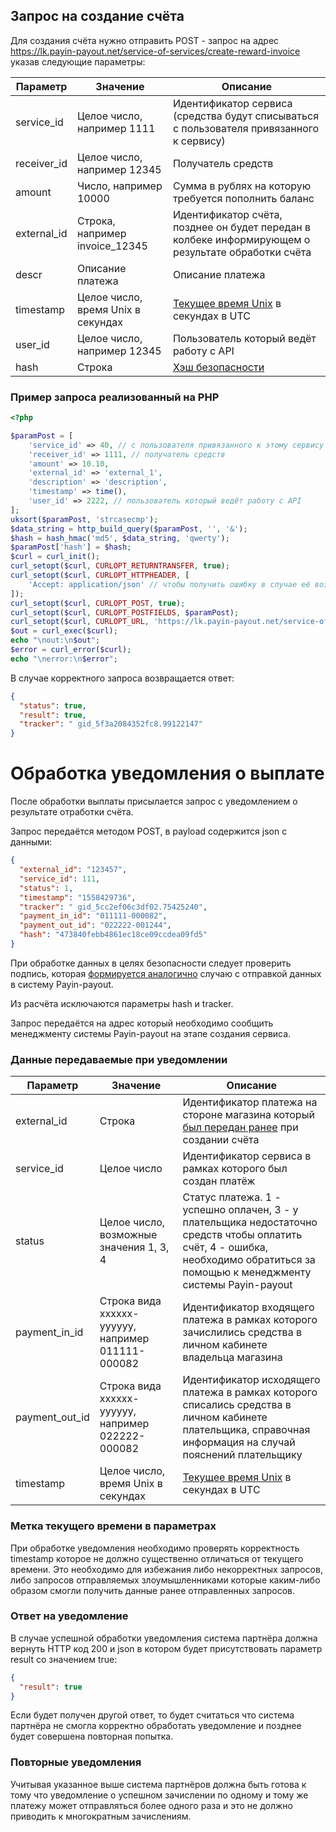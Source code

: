 ## Запрос на создание счёта

Для создания счёта нужно отправить POST - запрос на адрес
https://lk.payin-payout.net/service-of-services/create-reward-invoice указав следующие параметры:

|Параметр|Значение|Описание|
|---|---|---|
|service_id   | Целое число, например 1111   |Идентификатор сервиса (средства будут списываться с пользователя привязанного к сервису) |
|receiver_id   | Целое число, например 12345   |Получатель средств  |
|amount   | Число, например 10000   |Сумма в рублях на которую требуется пополнить баланс   |
|external_id   |Строка, например invoice_12345   |Идентификатор счёта, позднее он будет передан в колбеке информирующем о результате обработки счёта   |
|descr   | Описание платежа  |Описание платежа |
|timestamp   | Целое число, время Unix в секундах | [Текущее время Unix](calculate-hash.md#Метка-текущего-времени-в-параметрах) в секундах в UTC |
|user_id   | Целое число, например 12345   |Пользователь который ведёт работу с API |
|hash   | Строка  |[Хэш безопасности](calculate-hash.md)   |

### Пример запроса реализованный на PHP

```php
<?php

$paramPost = [
    'service_id' => 40, // с пользователя привязанного к этому сервису будут списываться средства
    'receiver_id' => 1111, // получатель средств
    'amount' => 10.10,
    'external_id' => 'external_1',
    'description' => 'description',
    'timestamp' => time(),
    'user_id' => 2222, // пользователь который ведёт работу с API
];
uksort($paramPost, 'strcasecmp');
$data_string = http_build_query($paramPost, '', '&');
$hash = hash_hmac('md5', $data_string, 'qwerty');
$paramPost['hash'] = $hash;
$curl = curl_init();
curl_setopt($curl, CURLOPT_RETURNTRANSFER, true);
curl_setopt($curl, CURLOPT_HTTPHEADER, [
    'Accept: application/json' // чтобы получить ошибку в случае её возникновения в json
]);
curl_setopt($curl, CURLOPT_POST, true);
curl_setopt($curl, CURLOPT_POSTFIELDS, $paramPost);
curl_setopt($curl, CURLOPT_URL, 'https://lk.payin-payout.net/service-of-services/create-reward-invoice');
$out = curl_exec($curl);
echo "\nout:\n$out";
$error = curl_error($curl);
echo "\nerror:\n$error";
```

В случае корректного запроса возвращается ответ:

```json
{
  "status": true,
  "result": true,
  "tracker": " gid_5f3a2084352fc8.99122147"
}
```

# Обработка уведомления о выплате

После обработки выплаты присылается запрос с уведомлением о результате отработки счёта.

Запрос передаётся методом POST, в payload содержится json c данными:

```json
{
  "external_id": "123457",
  "service_id": 111,
  "status": 1,
  "timestamp": "1558429736",
  "tracker": " gid_5cc2ef06c3df02.75425240",
  "payment_in_id": "011111-000082",
  "payment_out_id": "022222-001244",
  "hash": "473840febb4861ec18ce09ccdea09fd5"
}
```

При обработке данных в целях безопасности следует проверить подпись, которая 
[формируется аналогично](calculate-hash.md) случаю с отправкой данных в систему Payin-payout.

Из расчёта исключаются параметры hash и tracker.

Запрос передаётся на адрес который необходимо сообщить менеджменту системы Payin-payout на этапе
создания сервиса.

### Данные передаваемые при уведомлении

|Параметр|Значение|Описание|
|---|---|---|
|external_id   | Строка   |Идентификатор платежа на стороне магазина который [был передан ранее](create-without-acceptance-invoice.md#Данные-передаваемые-при-создании-платежа) при создании счёта  |
|service_id   | Целое число   |Идентификатор сервиса в рамках которого был создан платёж   |
|status   |Целое число, возможные значения 1, 3, 4   |Статус платежа. 1 - успешно оплачен, 3 - у плательщика недостаточно средств чтобы оплатить счёт, 4 - ошибка, необходимо обратиться за помощью к менеджменту системы Payin-payout   |
|payment_in_id  |Строка вида хххххх-уууууу, например 011111-000082 |Идентификатор входящего платежа в рамках которого зачислились средства в личном кабинете владельца магазина |
|payment_out_id  |Строка вида хххххх-уууууу, например 022222-000082 |Идентификатор исходящего платежа в рамках которого списались средства в личном кабинете плательщика, справочная информация на случай пояснений плательщику |
|timestamp   | Целое число, время Unix в секундах | [Текущее время Unix](calculate-hash.md#Метка-текущего-времени-в-параметрах) в секундах в UTC |

### Метка текущего времени в параметрах

При обработке уведомления необходимо проверять корректность timestamp которое не должно существенно
отличаться от текущего времени. Это необходимо для избежания либо некорректных запросов, либо запросов
отправляемых злоумышленниками которые каким-либо образом смогли получить данные ранее отправленных запросов.

### Ответ на уведомление

В случае успешной обработки уведомления система партнёра должна вернуть HTTP код 200 и json
в котором будет присутствовать параметр result со значением true:

```json
{ 
  "result": true
}
```

Если будет получен другой ответ, то будет считаться что система партнёра не смогла корректно
обработать уведомление и позднее будет совершена повторная попытка.

### Повторные уведомления

Учитывая указанное выше система партнёров должна быть готова к тому что уведомление о успешном зачислении
по одному и тому же платежу может отправляться более одного раза и это не должно приводить к
многократным зачислениям. 
